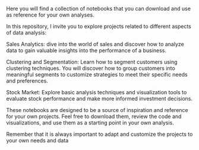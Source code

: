 Here you will find a collection of notebooks that you can download and use as reference for your own analyses.

In this repository, I invite you to explore projects related to different aspects of data analysis:

Sales Analytics: dive into the world of sales and discover how to analyze data to gain valuable insights into the performance of a business. 

Clustering and Segmentation: Learn how to segment customers using clustering techniques. You will discover how to group customers into meaningful segments to customize strategies to meet their specific needs and preferences.

Stock Market: Explore basic analysis techniques and visualization tools to evaluate stock performance and make more informed investment decisions.

These notebooks are designed to be a source of inspiration and reference for your own projects. Feel free to download them, review the code and visualizations, and use them as a starting point in your own analysis.

Remember that it is always important to adapt and customize the projects to your own needs and data
